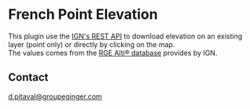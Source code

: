 # French Point Elevation
This plugin use the <a href="https://geoservices.ign.fr/documentation/services/services-geoplateforme/altimetrie" target="_blank">IGN's REST API</a> to download elevation on an existing layer (point only) or directly by clicking on the map.<br>
The values comes from the <a href="https://geoservices.ign.fr/rgealti" target="_blank">RGE Alti® database</a> provides by IGN.

## Contact
<a href="mailto:d.pitaval@groupeginger.com">d.pitaval@groupeginger.com</a>
